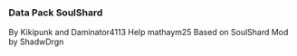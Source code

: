 ### Data Pack SoulShard

By Kikipunk and Daminator4113
Help mathaym25
Based on SoulShard Mod by ShadwDrgn